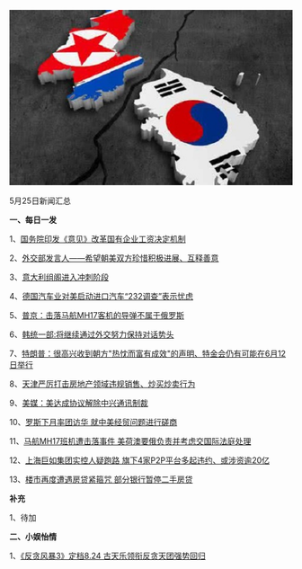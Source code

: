 ![05_24](.\05_25.jpg)

5月25日新闻汇总

**一、每日一发**

1、[国务院印发《意见》改革国有企业工资决定机制](http://paper.people.com.cn/rmrb/html/2018-05/26/nw.D110000renmrb_20180526_1-02.htm)

2、[外交部发言人——希望朝美双方珍惜积极进展、互释善意](http://paper.people.com.cn/rmrb/html/2018-05/26/nw.D110000renmrb_20180526_3-11.htm)

3、[意大利组阁进入冲刺阶段](http://paper.people.com.cn/rmrb/html/2018-05/26/nw.D110000renmrb_20180526_9-11.htm)

4、[德国汽车业对美启动进口汽车“232调查”表示忧虑](http://paper.people.com.cn/rmrb/html/2018-05/26/nw.D110000renmrb_20180526_8-11.htm)

5、[普京：击落马航MH17客机的导弹不属于俄罗斯](http://news.163.com/18/0526/04/DIN4VFCO00018AOR.html)

6、[韩统一部:将继续通过外交努力保持对话势头](http://news.163.com/18/0525/21/DIMBE3R10001875O.html)

7、[特朗普：很高兴收到朝方"热忱而富有成效"的声明、特金会仍有可能在6月12日举行](http://news.163.com/18/0525/20/DIM9IH4H0001899N.html)

8、[天津严厉打击房地产领域违规销售、炒买炒卖行为](http://news.163.com/18/0526/00/DIML172P000187V5.html)

9、[美媒：美达成协议解除中兴通讯制裁](http://www.zaobao.com/realtime/world/story20180526-862143)

10、[罗斯下月率团访华 就中美经贸问题进行磋商](http://www.zaobao.com/finance/china/story20180526-862122)

11、[马航MH17班机遭击落事件 美荷澳要俄负责并考虑交国际法庭处理](http://www.zaobao.com/news/world/story20180526-862058)

12、[上海巨如集团实控人疑跑路 旗下4家P2P平台多起违约、或涉资逾20亿](https://baijiahao.baidu.com/s?id=1601431052831944461&wfr=spider&for=pc)

13、[楼市再度遭遇房贷紧箍咒 部分银行暂停二手房贷](http://news.china.com/socialgd/10000169/20180522/32438081_all.html)



**补充**

1、待加



**二、小娱怡情**

1、[《反贪风暴3》定档8.24 古天乐领衔反贪天团强势回归](http://movie.67.com/hyzx/2018/05/25/918998.html)